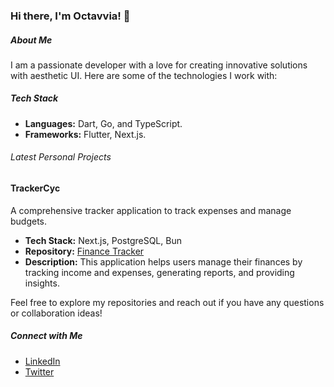 ### Hi there, I'm Octavvia! 👋

##### About Me
I am a passionate developer with a love for creating innovative solutions with aesthetic UI. Here are some of the technologies I work with:

##### Tech Stack
- **Languages:** Dart, Go, and TypeScript.
- **Frameworks:** Flutter, Next.js.

###### Latest Personal Projects

#### TrackerCyc
A comprehensive tracker application to track expenses and manage budgets.

- **Tech Stack:** Next.js, PostgreSQL, Bun
- **Repository:** [Finance Tracker](https://github.com/octavvia/finance-tracker)
- **Description:** This application helps users manage their finances by tracking income and expenses, generating reports, and providing insights.

<!-- ### 2. Personal Blog
A blog platform to share my thoughts on various topics including technology and programming.

- **Tech Stack:** Next.js, MongoDB
- **Repository:** [Personal Blog](https://github.com/octavvia/personal-blog)
- **Description:** A fully-featured blog platform with support for Markdown, commenting, and user authentication.

### 3. Task Manager
A simple task management application to keep track of daily tasks and projects.

- **Tech Stack:** React, Node.js, Express, MongoDB
- **Repository:** [Task Manager](https://github.com/octavvia/task-manager)
- **Description:** A user-friendly task manager with features like task creation, editing, deletion, and prioritization. -->

Feel free to explore my repositories and reach out if you have any questions or collaboration ideas!

##### Connect with Me
- [LinkedIn](https://www.linkedin.com/in/octavvia/)
- [Twitter](https://twitter.com/78vip)

